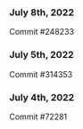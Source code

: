 ### July 8th, 2022

Commit #248233

### July 5th, 2022

Commit #314353


### July 4th, 2022

Commit #72281
